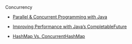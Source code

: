 
Concurrency

- [Parallel & Concurrent Programming with Java](https://mecha-mind.medium.com/parallel-concurrent-programming-with-java-e26d3475f1c1)
- [Improving Performance with Java’s CompletableFuture](https://reflectoring.io/java-completablefuture/)

- [HashMap Vs. ConcurrentHashMap](https://medium.com/javarevisited/comparing-hashmap-and-concurrenthashmap-in-java-e131769c2eec)
